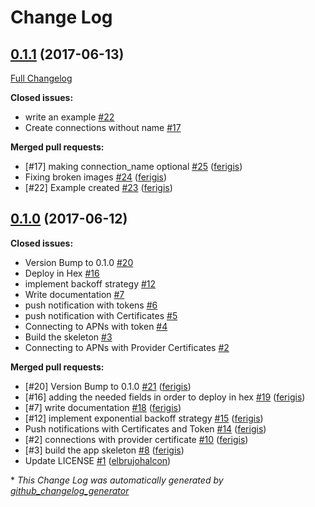 # Change Log

## [0.1.1](https://github.com/inaka/pushito/tree/0.1.1) (2017-06-13)
[Full Changelog](https://github.com/inaka/pushito/compare/0.1.0...0.1.1)

**Closed issues:**

- write an example [\#22](https://github.com/inaka/pushito/issues/22)
- Create connections without name [\#17](https://github.com/inaka/pushito/issues/17)

**Merged pull requests:**

- \[\#17\] making connection\_name optional [\#25](https://github.com/inaka/pushito/pull/25) ([ferigis](https://github.com/ferigis))
- Fixing broken images [\#24](https://github.com/inaka/pushito/pull/24) ([ferigis](https://github.com/ferigis))
- \[\#22\] Example created [\#23](https://github.com/inaka/pushito/pull/23) ([ferigis](https://github.com/ferigis))

## [0.1.0](https://github.com/inaka/pushito/tree/0.1.0) (2017-06-12)
**Closed issues:**

- Version Bump to 0.1.0 [\#20](https://github.com/inaka/pushito/issues/20)
- Deploy in Hex [\#16](https://github.com/inaka/pushito/issues/16)
- implement backoff strategy [\#12](https://github.com/inaka/pushito/issues/12)
- Write documentation [\#7](https://github.com/inaka/pushito/issues/7)
- push notification with tokens [\#6](https://github.com/inaka/pushito/issues/6)
- push notification with Certificates [\#5](https://github.com/inaka/pushito/issues/5)
- Connecting to APNs with token [\#4](https://github.com/inaka/pushito/issues/4)
- Build the skeleton [\#3](https://github.com/inaka/pushito/issues/3)
-  Connecting to APNs with Provider Certificates [\#2](https://github.com/inaka/pushito/issues/2)

**Merged pull requests:**

- \[\#20\] Version Bump to 0.1.0 [\#21](https://github.com/inaka/pushito/pull/21) ([ferigis](https://github.com/ferigis))
- \[\#16\] adding the needed fields in order to deploy in hex [\#19](https://github.com/inaka/pushito/pull/19) ([ferigis](https://github.com/ferigis))
- \[\#7\] write documentation [\#18](https://github.com/inaka/pushito/pull/18) ([ferigis](https://github.com/ferigis))
- \[\#12\] implement exponential backoff strategy [\#15](https://github.com/inaka/pushito/pull/15) ([ferigis](https://github.com/ferigis))
- Push notifications with Certificates and Token [\#14](https://github.com/inaka/pushito/pull/14) ([ferigis](https://github.com/ferigis))
- \[\#2\] connections with provider certificate [\#10](https://github.com/inaka/pushito/pull/10) ([ferigis](https://github.com/ferigis))
- \[\#3\] build the app skeleton [\#8](https://github.com/inaka/pushito/pull/8) ([ferigis](https://github.com/ferigis))
- Update LICENSE [\#1](https://github.com/inaka/pushito/pull/1) ([elbrujohalcon](https://github.com/elbrujohalcon))



\* *This Change Log was automatically generated by [github_changelog_generator](https://github.com/skywinder/Github-Changelog-Generator)*